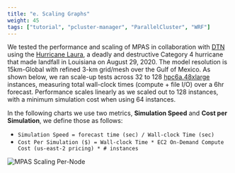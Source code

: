 ```yaml
---
title: "e. Scaling Graphs"
weight: 45
tags: ["tutorial", "pcluster-manager", "ParallelCluster", "WRF"]
---
```


We tested the performance and scaling of MPAS in collaboration with [DTN](https://www.dtn.com/weather/) using the [Hurricane Laura](https://www.nhc.noaa.gov/archive/2020/LAURA_graphics.php), a deadly and destructive Category 4 hurricane that made landfall in Louisiana on August 29, 2020. The model resolution is 15km-Global with refined 3-km grid/mesh over the Gulf of Mexico. As shown below, we ran scale-up tests across 32 to 128 [hpc6a.48xlarge](https://aws.amazon.com/ec2/instance-types/hpc6/) instances, measuring total wall-clock times (compute + file I/O) over a 6hr forecast. Performance scales linearly as we scaled out to 128 instances, with a minimum simulation cost when using 64 instances.

In the following charts we use two metrics, **Simulation Speed** and **Cost per Simulation**, we define those as follows:

* `Simulation Speed = forecast time (sec) / Wall-clock Time (sec)`
* `Cost Per Simulation ($) = Wall-clock Time * EC2 On-Demand Compute Cost (us-east-2 pricing) * # instances`

![MPAS Scaling Per-Node](/images/mpas/performance.png)

